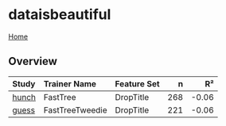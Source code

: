 # dataisbeautiful

[Home](../index.md)

## Overview

|Study|Trainer Name|Feature Set|n|R²|
|:---|:---|:---|---:|---:|
|[hunch](dataisbeautiful_hunch.md)|FastTree|DropTitle|268|-0.06|
|[guess](dataisbeautiful_guess.md)|FastTreeTweedie|DropTitle|221|-0.06|

